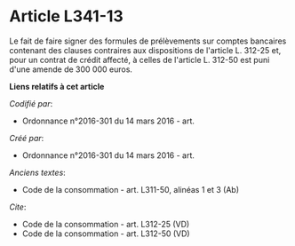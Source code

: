 # Article L341-13

Le fait de faire signer des formules de prélèvements sur comptes bancaires contenant des clauses contraires aux dispositions
de l'article L. 312-25 et, pour un contrat de crédit affecté, à celles de l'article L. 312-50 est puni d'une amende de 300
000 euros.

**Liens relatifs à cet article**

_Codifié par_:

  - Ordonnance n°2016-301 du 14 mars 2016 - art.

_Créé par_:

  - Ordonnance n°2016-301 du 14 mars 2016 - art.

_Anciens textes_:

  - Code de la consommation - art. L311-50, alinéas 1 et 3 (Ab)

_Cite_:

  - Code de la consommation - art. L312-25 (VD)
  - Code de la consommation - art. L312-50 (VD)
